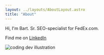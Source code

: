 ```yaml
---
layout: ../layouts/AboutLayout.astro
title: "About"
---
```


Hi, I'm Bart. Sr. SEO-specialist for FedEx.com. 

Find me on [LinkedIn](https://www.linkedin.com/in/bartwagener/)

<div>
  <img src="/assets/dev.svg" class="sm:w-1/2 mx-auto" alt="coding dev illustration">
</div>


